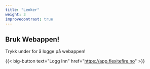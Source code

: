 ```yaml
---
title: "Lenker"
weight: 3
improvecontrast: true
---
```


## Bruk Webappen!

Trykk under for å logge på webappen!

{{< big-button text="Logg Inn" href="https://app.flexitefire.no" >}}